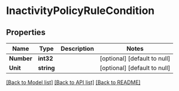 # InactivityPolicyRuleCondition

## Properties
Name | Type | Description | Notes
------------ | ------------- | ------------- | -------------
**Number** | **int32** |  | [optional] [default to null]
**Unit** | **string** |  | [optional] [default to null]

[[Back to Model list]](../README.md#documentation-for-models) [[Back to API list]](../README.md#documentation-for-api-endpoints) [[Back to README]](../README.md)

